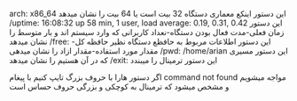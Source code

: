 arch: x86_64
این دستور اینکع معماری دستگاه 32 بیت است یا 64 بیت را نشان میدهد
/uptime: 16:08:32 up 58 min,  1 user,  load average: 0.19, 0.31, 0.42
این دستور زمان فعلی-مدت فعال بودن دستگاه-نعداد کاربرانی که وارد سیستم اند و بار متوسط را نشان میدهد
/free: این دستور اطلاعات مربوط به حافظع دستگاه نظیر حافظه کل-مقدار مورد استفاده-مقدار ازاد را نشان میدهی
/pwd: /home/arian
این دستور مسیری که در آن هستیم را نشان میدهد
/exit: 
این دستور ترمینال را میبندد

اگر دستور هارا با حروف بزرگ  تایپ کنیم با پیغام 
command not found
مواجه میشویم 
و مشخص میشود که ترمینال به کوچکی و بزرگی حروف حساس است
